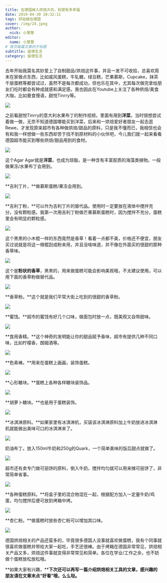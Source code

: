 ```yaml
---
title: 在德国掉入烘焙大坑，别提有多幸福
date: 2019-04-30 10:32:11
tags: 好姑娘在德国
cover: /img/24.jpeg
author: 
  nick: 小慧慧
editor:
  name: 小慧慧
# 首页每篇文章的子标题
subtitle: 留德生活
category: 留德生活
---
```


去年开始我莫名其妙爱上了自制甜品/烘焙这件事，并且一发不可收拾，总喜欢周末在家做点东西，比如戚风蛋糕，牛轧糖，绿豆糕，芒果慕斯，Cupcake，抹茶千层蛋糕等都尝试过，虽然不是每次都成功，但也乐在其中，尤其每次做完拿给朋友们吃时都会有种成就感和满足感。我也因此在Youtube上关注了各种烘焙/美食大咖，比如曼食慢语，甜悦Tinrry等。

  

![](https://mmbiz.qpic.cn/mmbiz_jpg/rW3MWnUicJ7dPcJJ2WCjjM3tibuE6IuOG38TtubvWE4ibcOOuUfy75EgVicOevcImiaBkP9WOhyYsYxQNFOSSFbO9pA/640?wx_fmt=jpeg)

  

之前看甜悦Tinrry的意大利水果布丁的制作视频，里面有用到**洋菜**，当时很想尝试着做一做，无奈不知道德国哪能买到洋菜，后来和一烘焙爱好者朋友一起去逛Rewe，才发现原来超市有各种做烘焙/甜品的原料，只是我不懂而已，我相信也会有和我一样想做一些东西却苦于找不到原材料的小伙伴吧，今儿我们就一起来看看德国超市能买到哪些烘焙/甜品用到的食材。

  

![](https://mmbiz.qpic.cn/mmbiz_jpg/rW3MWnUicJ7dPcJJ2WCjjM3tibuE6IuOG3H3mZqLpHFT8uZthxzm3JR5vztRV4GvvstfthnNCtqNqOWUhqX9FoDA/640?wx_fmt=jpeg)

  

这个Agar Agar就是**洋菜**，也成为琼脂，是一种含有丰富胶质的海藻类植物。一般做果冻/水果布丁会用到。

  

![](https://mmbiz.qpic.cn/mmbiz_jpg/rW3MWnUicJ7c0RBuyUy3lr90CclYPwAA4xElRzQtxicfYRuR9GpKtJIgx7kId5SdVxLWjypicK40j5ic4MXf588RlA/640?wx_fmt=jpeg)

  

**吉利丁片，**做慕斯蛋糕/果冻会用到。

  

![](https://mmbiz.qpic.cn/mmbiz_jpg/rW3MWnUicJ7c0RBuyUy3lr90CclYPwAA4lRlI5eUmibicLKfyKBjoibTyZKibHAMoqHTicGibs9C2dniaYzkHZQ0WZHRpg/640?wx_fmt=jpeg)

  

**吉利丁粉，**可以作为吉利丁片的替代品。使用时一定要放在液体中搅拌充分，没有颗粒感。我第一次用吉利丁粉做芒果慕斯蛋糕时，因为搅拌不充分，蛋糕里会有明显的颗粒感。

  

![](https://mmbiz.qpic.cn/mmbiz_jpg/rW3MWnUicJ7c0RBuyUy3lr90CclYPwAA4ZgjtXgDXBibsZqcfHh5ia0gXRFlA6icg6Vuiauar3V8IW7zibSecpKh46BQ/640?wx_fmt=jpeg)

  

这个黑黑的小木棍一样的东西竟然是香草！看着一点都不美，价格还不便宜，朋友买过说就是将这一根棍刮成粉来用，并且没啥味道，并不像在外面买的很甜的那种香草味。

  

![](https://mmbiz.qpic.cn/mmbiz_jpg/rW3MWnUicJ7c0RBuyUy3lr90CclYPwAA487CrJkhOGsTRrWaE8axT5Q8zDT58emk9IYlt84bCUku8iazDcZRWq6Q/640?wx_fmt=jpeg)

  

这个是**粉状的香草**，黑黑的，用来做蛋糕可能会影响美观哦，不太建议使用。可以用下面的香草粉做替代品。

  

![](https://mmbiz.qpic.cn/mmbiz_jpg/rW3MWnUicJ7c0RBuyUy3lr90CclYPwAA4g7knj9Hhc8icUfXhV6ibJhaTW5OoO4SVeqTFbmTXdK5PJszibCTLbK9Ag/640?wx_fmt=jpeg)

  

**香草粉。**这个就是我们平常大街上吃到的很甜的香草粉。

  

![](https://mmbiz.qpic.cn/mmbiz_jpg/rW3MWnUicJ7c0RBuyUy3lr90CclYPwAA4JrRGyAsgNggHttWfhV6KjIuNQib20YCXY0ODPx0rYk8tIOg85xUIXeQ/640?wx_fmt=jpeg)

  

**蜜饯。**超市的蜜饯有好几个口味，做面包时放一点，既美观又自带甜味。

  

![](https://mmbiz.qpic.cn/mmbiz_jpg/rW3MWnUicJ7f6zBEYYyzgeKgwBIZdbapQhiaicRjTRORvnFgUn0VT15G8nWsBuaOLopZtgj0thuT3xnibWbs2Qq8Tw/640?wx_fmt=jpeg)

  

**食用香精。**这个神奇的发明能让你的甜品赋予香味，超市有提供几种不同口味，比如柠檬香，朗姆酒等。

  

![](https://mmbiz.qpic.cn/mmbiz_jpg/rW3MWnUicJ7f6zBEYYyzgeKgwBIZdbapQiaBiblzmBsBQ8j5vDDLDcFlMHX2ODmIwmdmD8EAOia0prccl2pnZqQ5AA/640?wx_fmt=jpeg)

  

**色素棒。**用来在蛋糕上画画，装饰蛋糕。

  

![](https://mmbiz.qpic.cn/mmbiz_jpg/rW3MWnUicJ7f6zBEYYyzgeKgwBIZdbapQfnAguz6KZkV6L8xwfyiciciabLZwz7cESnupUODjVSYukl7Cwicstpcc0g/640?wx_fmt=jpeg)

  

**心形糖块。**蛋糕上各种各样糖块装饰品。

  

![](https://mmbiz.qpic.cn/mmbiz_jpg/rW3MWnUicJ7f6zBEYYyzgeKgwBIZdbapQIx9t1XnvgRlicI7CiaJzLN1Ev7orrXDxLiabDfo6Gicx0DFeQ4LwdpAxRQ/640?wx_fmt=jpeg)

  

**胡萝卜糖块。**也是用于蛋糕装饰。

  

![](https://mmbiz.qpic.cn/mmbiz_jpg/rW3MWnUicJ7f6zBEYYyzgeKgwBIZdbapQTBpNdkicVzVjEFHC44FbuUQy8wc5NNGiaGbiaG6UYspYxqZ1NMkvnbubQ/640?wx_fmt=jpeg)

  

**冰淇淋原料。**如果家里有冰淇淋机，买袋该冰淇淋原料加上牛奶放进冰淇淋机就能做出美味可口的冰淇淋来了。

  

![](https://mmbiz.qpic.cn/mmbiz_jpg/rW3MWnUicJ7f6zBEYYyzgeKgwBIZdbapQD9sMPZfpaicJtIJGwbmdgARms0BWq2kBFQxiciaArwslibIGibntic1B1vNA/640?wx_fmt=jpeg)

  

奶油布丁。放入150ml牛奶和250g的Quark，一个简单美味的饭后甜点就做了。

  

![](https://mmbiz.qpic.cn/mmbiz_jpg/rW3MWnUicJ7f6zBEYYyzgeKgwBIZdbapQPKCXx6DzA0tJZo8nOhqqnocPFUsNSGXbkZwTMlHWrjHEoZ6p2Jqfyg/640?wx_fmt=jpeg)

  

超市还有卖专门做可丽饼的原料，倒入牛奶，搅拌均匀就可以用来摊可丽饼了，非常简单省事。

  

![](https://mmbiz.qpic.cn/mmbiz_jpg/rW3MWnUicJ7f6zBEYYyzgeKgwBIZdbapQsz9wkKlyfbZNNXiaj7Hdum4JqOy0Ch4YudfO8BP9PY4QK1EPiaZWyCAA/640?wx_fmt=jpeg)

  

**各种蛋糕原料。**将盒子里的混合物混在一起，根据配方加入一定量牛奶/鸡蛋，均匀搅拌后便可放到烤箱中烤。

  

![](https://mmbiz.qpic.cn/mmbiz_jpg/rW3MWnUicJ7f6zBEYYyzgeKgwBIZdbapQGibBuc2xW0OuH3Ldtu8OqRMSsP82vjKhmjbZrYAJth4WTMCQMPPUlaw/640?wx_fmt=jpeg)

  

**杏仁粉。**做蛋糕时放些杏仁粉可以增加其口味。

  

![](https://mmbiz.qpic.cn/mmbiz_jpg/rW3MWnUicJ7e0JkCicJxDhiaIK7DGtwibO8uOsa3hrJdgN4TGuMU0lFxMq76vNibYkLBge3jkmjdMVEgUB00FicA2l3Q/640?wx_fmt=jpeg)

  

德国烘焙相关的产品还蛮多的，毕竟很多德国人没事就喜欢做蛋糕，我有个同事就很喜欢做蛋糕并带给大家一起吃，手艺还很棒。由于烤箱在德国非常常见，烘焙相关产品又多，烘焙这件事就变得非常常见和简单。各位在学业/工作之余，也不妨做个蛋糕放松放松哦。

  

**如果大家有兴趣，****下次还可以再写一篇介绍烘焙相关工具的文章，感兴趣的朋友请在文章末点“好看”哦，么么哒。**
